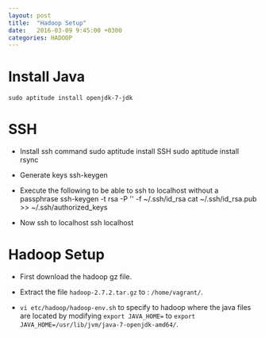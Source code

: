 ```yaml
---
layout: post
title:  "Hadoop Setup"
date:   2016-03-09 9:45:00 +0300
categories: HADOOP
---
```

# Install Java

    sudo aptitude install openjdk-7-jdk

# SSH

- Install ssh command
    sudo aptitude install SSH
    sudo aptitude install rsync

- Generate keys
    ssh-keygen

- Execute the following to be able to ssh to localhost without a passphrase
    ssh-keygen -t rsa -P '' -f ~/.ssh/id_rsa
    cat ~/.ssh/id_rsa.pub >> ~/.ssh/authorized_keys

- Now ssh to localhost
    ssh localhost

# Hadoop Setup

- First download the hadoop gz file.

- Extract the file `hadoop-2.7.2.tar.gz` to : `/home/vagrant/`.

- `vi etc/hadoop/hadoop-env.sh` to specify to hadoop where the java files are located by modifying `export JAVA_HOME=` to `export JAVA_HOME=/usr/lib/jvm/java-7-openjdk-amd64/`.

